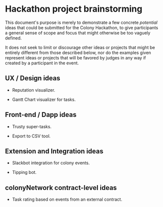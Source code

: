 # Hackathon project brainstorming

This document's purpose is merely to demonstrate a few concrete _potential_ ideas that could be submitted for the Colony Hackathon, to give participants a general sense of scope and focus that might otherwise be too vaguely defined.

It does not seek to limit or discourage other ideas or projects that might be entirely different from those described below, nor do the examples given represent ideas or projects that will be favored by judges in any way if created by a participant in the event.


## UX / Design ideas

* Reputation visualizer.

* Gantt Chart visualizer for tasks.

## Front-end / Dapp ideas

* Trusty super-tasks.

* Export to CSV tool.

## Extension and Integration ideas

* Slackbot integration for colony events.

* Tipping bot.

## colonyNetwork contract-level ideas

* Task rating based on events from an external contract.
